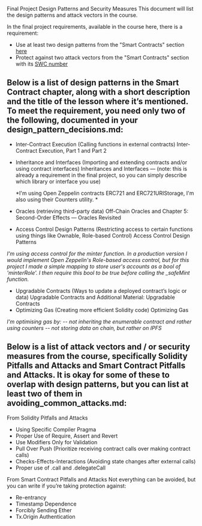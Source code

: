 Final Project Design Patterns and Security Measures
This document will list the design patterns and attack vectors in the course.

In the final project requirements, available in the course here, there is a requirement: 

- Use at least two design patterns from the "Smart Contracts" section [here](https://courses.consensys.net/courses/take/blockchain-developer-bootcamp-registration-2021/assignments/27500647-final-project-submission)
- Protect against two attack vectors from the "Smart Contracts" section with its [SWC number](https://swcregistry.io/)


## Below is a list of design patterns in the Smart Contract chapter, along with a short description and the title of the lesson where it’s mentioned. To meet the requirement, you need only two of the following, documented in your design_pattern_decisions.md:

- Inter-Contract Execution (Calling functions in external contracts) Inter-Contract Execution, Part 1 and Part 2
- Inheritance and Interfaces (Importing and extending contracts and/or using contract interfaces) Inheritances and Interfaces — (note: this is already a requirement in the final project, so you can simply describe which library or interface you use)
  
  *I'm using Open Zeppelin contracts ERC721 and ERC721URIStorage, I'm also using their Counters utility. *

- Oracles (retrieving third-party data) Off-Chain Oracles and Chapter 5: Second-Order Effects — Oracles Revisited
  
- Access Control Design Patterns (Restricting access to certain functions using things like Ownable, Role-based Control) Access Control Design Patterns
  
*I'm using access control for the minter function. In a production version I would implement Open Zeppelin's Role-based access control, but for this project I made a simple mapping to store user's accounts as a bool of 'minterRole'. I then require this bool to be true before calling the _safeMint function.*

- Upgradable Contracts (Ways to update a deployed contract’s logic or data) Upgradable Contracts and Additional Material: Upgradable Contracts
- Optimizing Gas (Creating more efficient Solidity code) Optimizing Gas
  
*I'm optimising gas by: 
-- not inheriting the enumerable contract and rather using counters
-- not storing data on chain, but rather on IPFS*

## Below is a list of attack vectors and / or security measures from the course, specifically Solidity Pitfalls and Attacks and Smart Contract Pitfalls and Attacks. It is okay for some of these to overlap with design patterns, but you can list at least two of them in avoiding_common_attacks.md:

From Solidity Pitfalls and Attacks
- Using Specific Compiler Pragma 
- Proper Use of Require, Assert and Revert 
- Use Modifiers Only for Validation 
- Pull Over Push (Prioritize receiving contract calls over making contract calls)
- Checks-Effects-Interactions (Avoiding state changes after external calls)
- Proper use of .call and .delegateCall

From Smart Contract Pitfalls and Attacks
Not everything can be avoided, but you can write if you’re taking protection against:
- Re-entrancy
- Timestamp Dependence
- Forcibly Sending Ether
- Tx.Origin Authentication
